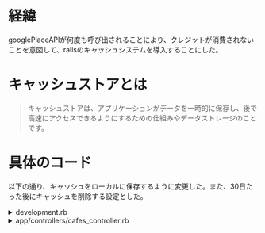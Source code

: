 # 経緯
googlePlaceAPIが何度も呼び出されることにより、クレジットが消費されないことを意図して、railsのキャッシュシステムを導入することにした。

# キャッシュストアとは
> キャッシュストアは、アプリケーションがデータを一時的に保存し、後で高速にアクセスできるようにするための仕組みやデータストレージのことです。

# 具体のコード
以下の通り、キャッシュをローカルに保存するように変更した。また、30日たった後にキャッシュを削除する設定とした。

<details>
<summary>development.rb</summary>
```
    config.cache_store = :file_store
    config.public_file_server.headers = { "Cache-Control" => "public, max-age=#{30.days.to_i}" }
```
</details>

<details>

<summary>app/controllers/cafes_controller.rb</summary>
```
def fetch_nearby_places(lat, lng, keyword)
    api_key = ENV['GOOGLE_API_KEY']
    cache_key = cache_key_for_place_search(lat, lng, keyword)

    # キャッシュからデータを取得（キャッシュがない場合はAPIリクエスト）
    cafes = Rails.cache.fetch(cache_key, expires_in: 30.days) do
      fetch_places_from_api(lat, lng, keyword, api_key)
    end

    cafes
  end
```
</details>  

